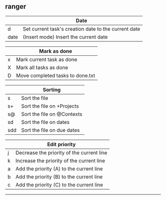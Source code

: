ranger
------

|                | **Date**                                             |
|----------------|------------------------------------------------------|
| <localleader>d | Set current task's creation date to the current date |
| date<tab>      | (Insert mode) Insert the current date                |

|                | **Mark as done**                 |
|----------------|----------------------------------|
| <localleader>x | Mark current task as done        |
| <localleader>X | Mark all tasks as done           |
| <localleader>D | Move completed tasks to done.txt |

|                  | **Sorting**                |
|------------------|----------------------------|
| <localleader>s   | Sort the file              |
| <localleader>s+  | Sort the file on +Projects |
| <localleader>s@  | Sort the file on @Contexts |
| <localleader>sd  | Sort the file on dates     |
| <localleader>sdd | Sort the file on due dates |

|                | **Edit priority**                         |
|----------------|-------------------------------------------|
| <localleader>j | Decrease the priority of the current line |
| <localleader>k | Increase the priority of the current line |
| <localleader>a | Add the priority (A) to the current line  |
| <localleader>b | Add the priority (B) to the current line  |
| <localleader>c | Add the priority (C) to the current line  |

***

